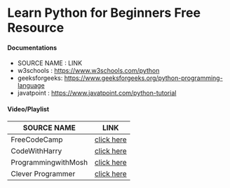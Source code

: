 # Learn Python for Beginners Free Resource

#### Documentations
-  SOURCE NAME  : LINK
-  w3schools    : https://www.w3schools.com/python
-  geeksforgeeks: https://www.geeksforgeeks.org/python-programming-language
-  javatpoint   : https://www.javatpoint.com/python-tutorial

#### Video/Playlist
| SOURCE NAME          | LINK                                                      |
| -----------------    | --------------------------------------------------------- |
| FreeCodeCamp         | [click here](https://youtu.be/rfscVS0vtbw)                |
| CodeWithHarry        | [click here](https://youtu.be/gfDE2a7MKjA)                |
| ProgrammingwithMosh  | [click here](https://youtu.be/_uQrJ0TkZlc)                |
| Clever Programmer    | [click here](https://youtu.be/4F2m91eKmts)                |
